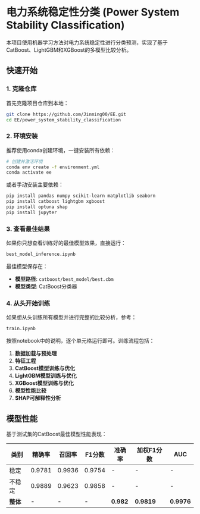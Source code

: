 # 电力系统稳定性分类 (Power System Stability Classification)

本项目使用机器学习方法对电力系统稳定性进行分类预测，实现了基于CatBoost、LightGBM和XGBoost的多模型比较分析。


## 快速开始

### 1. 克隆仓库

首先克隆项目仓库到本地：

```bash
git clone https://github.com/Jinming00/EE.git
cd EE/power_system_stability_classification
```

### 2. 环境安装

推荐使用conda创建环境，一键安装所有依赖：

```bash
# 创建并激活环境
conda env create -f environment.yml
conda activate ee
```

或者手动安装主要依赖：

```bash
pip install pandas numpy scikit-learn matplotlib seaborn
pip install catboost lightgbm xgboost
pip install optuna shap
pip install jupyter
```

### 3. 查看最佳结果

如果你只想查看训练好的最佳模型效果，直接运行：

```bash
best_model_inference.ipynb
```

最佳模型保存在：
- **模型路径**: `catboost/best_model/best.cbm`
- **模型类型**: CatBoost分类器


### 4. 从头开始训练

如果想从头训练所有模型并进行完整的比较分析，参考：

```bash
train.ipynb
```

按照notebook中的说明，逐个单元格运行即可。训练流程包括：

1. **数据加载与预处理**
2. **特征工程**
3. **CatBoost模型训练与优化**
4. **LightGBM模型训练与优化**
5. **XGBoost模型训练与优化**
6. **模型性能比较**
7. **SHAP可解释性分析**

## 模型性能

基于测试集的CatBoost最佳模型性能表现：

| 类别 | 精确率 | 召回率 | F1分数 | 准确率 | 加权F1分数 | AUC |
|------|--------|--------|--------|--------|-----------|---------|
| 稳定 | 0.9781 | 0.9936 | 0.9754 | - | - | - |
| 不稳定 | 0.9889 | 0.9623 | 0.9858 | - | - | - |
| **整体** | **-** | **-** | **-** | **0.982** | **0.9819** | **0.9976** |







